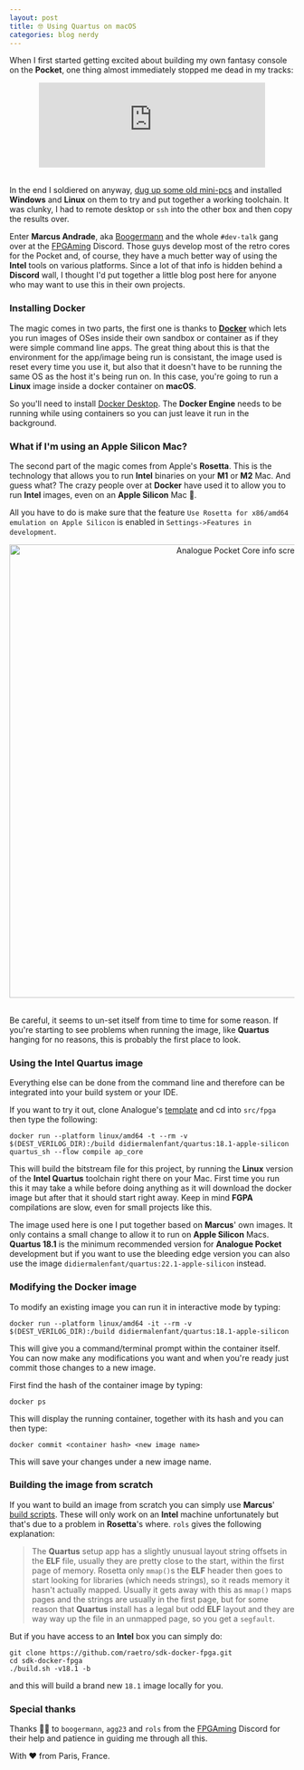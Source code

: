 ```yaml
---
layout: post
title: 🤓 Using Quartus on macOS
categories: blog nerdy
---
```


When I first started getting excited about building my own fantasy console on the **Pocket**, one thing almost immediately stopped me dead in my tracks:

<div style="text-align: center;">
<iframe src="https://mastodon.gamedev.place/@didier/109687971117867481/embed" class="mastodon-embed" style="max-width: 100%; border: 0" width="400" allowfullscreen="allowfullscreen"></iframe><script src="https://mastodon.gamedev.place/embed.js" async="async"></script>
</div>
<br>

In the end I soldiered on anyway, [dug up some old mini-pcs](/blog/projectfreedom/2023/03/27/building-a-core.html) and installed **Windows** and **Linux** on them to try and put together a working toolchain. It was clunky, I had to remote desktop or `ssh` into the other box and then copy the results over.

Enter **Marcus Andrade**, aka [Boogermann](https://github.com/boogermann) and the whole `#dev-talk` gang over at the [FPGAming](https://discord.gg/VNz3yCse) Discord. Those guys develop most of the retro cores for the Pocket and, of course, they have a much better way of using the **Intel** tools on various platforms. Since a lot of that info is hidden behind a **Discord** wall, I thought I'd put together a little blog post here for anyone who may want to use this in their own projects.

### Installing Docker

The magic comes in two parts, the first one is thanks to [**Docker**](https://docker.com) which lets you run images of OSes inside their own sandbox or container as if they were simple command line apps. The great thing about this is that the environment for the app/image being run is consistant, the image used is reset every time you use it, but also that it doesn't have to be running the same OS as the host it's being run on. In this case, you're going to run a **Linux** image inside a docker container on **macOS**.

So you'll need to install [Docker Desktop](https://www.docker.com/get-started/). The **Docker Engine** needs to be running while using containers so you can just leave it run in the background.

### What if I'm using an Apple Silicon Mac?

The second part of the magic comes from Apple's **Rosetta**. This is the technology that allows you to run **Intel** binaries on your **M1** or **M2** Mac. And guess what? The crazy people over at **Docker** have used it to allow you to run **Intel** images, even on an **Apple Silicon** Mac 🤯.

All you have to do is make sure that the feature `Use Rosetta for x86/amd64 emulation on Apple Silicon` is enabled in `Settings->Features in development`.

<div style="text-align: center;">
    <img alt="Analogue Pocket Core info screen" src="{{ "/assets/blog/2023-04-17/docker-rosetta-enable.png" | relative_url }}" width="800"> 
</div>
<br>

Be careful, it seems to un-set itself from time to time for some reason. If you're starting to see problems when running the image, like **Quartus** hanging for no reasons, this is probably the first place to look.

### Using the Intel Quartus image

Everything else can be done from the command line and therefore can be integrated into your build system or your IDE.

If you want to try it out, clone Analogue's [template](https://github.com/open-fpga/core-template) and cd into `src/fpga` then type the following:
```
docker run --platform linux/amd64 -t --rm -v $(DEST_VERILOG_DIR):/build didiermalenfant/quartus:18.1-apple-silicon quartus_sh --flow compile ap_core
```

This will build the bitstream file for this project, by running the **Linux** version of the **Intel Quartus** toolchain right there on your Mac. First time you run this it may take a while before doing anything as it will download the docker image but after that it should start right away. Keep in mind **FGPA** compilations are slow, even for small projects like this.

The image used here is one I put together based on **Marcus**' own images. It only contains a small change to allow it to run on **Apple Silicon** Macs. **Quartus 18.1** is the minimum recommended version for **Analogue Pocket** development but if you want to use the bleeding edge version you can also use the image `didiermalenfant/quartus:22.1-apple-silicon` instead.

### Modifying the Docker image

To modify an existing image you can run it in interactive mode by typing:
```
docker run --platform linux/amd64 -it --rm -v $(DEST_VERILOG_DIR):/build didiermalenfant/quartus:18.1-apple-silicon
```

This will give you a command/terminal prompt within the container itself. You can now make any modifications you want and when you're ready just commit those changes to a new image.

First find the hash of the container image by typing:
```
docker ps
```

This will display the running container, together with its hash and you can then type:
```
docker commit <container hash> <new image name>
```

This will save your changes under a new image name.

### Building the image from scratch

If you want to build an image from scratch you can simply use **Marcus**' [build scripts](https://github.com/raetro/sdk-docker-fpga). These will only work on an **Intel** machine unfortunately but that's due to a problem in **Rosetta**'s where. `rols` gives the following explanation:

>The **Quartus** setup app has a slightly unusual layout string offsets in the **ELF** file, usually they are pretty close to the start, within the first page of memory. Rosetta only `mmap()`s the **ELF** header then goes to start looking for libraries (which needs strings), so it reads memory it hasn't actually mapped. Usually it gets away with this as `mmap()` maps pages and the strings are usually in the first page, but for some reason that **Quartus** install has a legal but odd **ELF** layout and they are way way up the file in an unmapped page, so you get a `segfault`.

But if you have access to an **Intel** box you can simply do:
```
git clone https://github.com/raetro/sdk-docker-fpga.git
cd sdk-docker-fpga
./build.sh -v18.1 -b
```

and this will build a brand new `18.1` image locally for you.

### Special thanks

Thanks 🙏🏻 to `boogermann`, `agg23` and `rols` from the [FPGAming](https://discord.gg/VNz3yCse) Discord for their help and patience in guiding me through all this.

With ❤️ from Paris, France.
